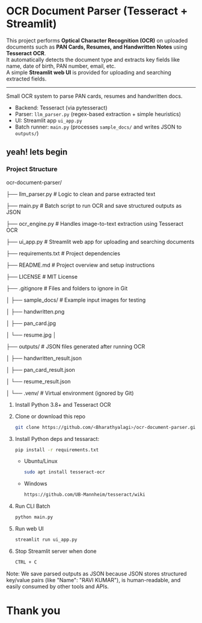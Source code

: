 # OCR Document Parser (Tesseract + Streamlit)

This project performs **Optical Character Recognition (OCR)** on uploaded documents such as **PAN Cards, Resumes, and Handwritten Notes** using **Tesseract OCR**.  
It automatically detects the document type and extracts key fields like name, date of birth, PAN number, email, etc.  
A simple **Streamlit web UI** is provided for uploading and searching extracted fields.

---

Small OCR system to parse PAN cards, resumes and handwritten docs.
- Backend: Tesseract (via pytesseract)
- Parser: `llm_parser.py` (regex-based extraction + simple heuristics)
- UI: Streamlit app `ui_app.py`
- Batch runner: `main.py` (processes `sample_docs/` and writes JSON to `outputs/`)

## yeah! lets begin

### Project Structure
ocr-document-parser/

├── llm_parser.py # Logic to clean and parse extracted text 

├── main.py # Batch script to run OCR and save structured outputs as JSON

├── ocr_engine.py # Handles image-to-text extraction using Tesseract OCR

├── ui_app.py # Streamlit web app for uploading and searching documents

├── requirements.txt # Project dependencies

├── README.md # Project overview and setup instructions

├── LICENSE # MIT License

├── .gitignore # Files and folders to ignore in Git

│
├── sample_docs/ # Example input images for testing

│ ├── handwritten.png

│ ├── pan_card.jpg

│ └── resume.jpg
│

├── outputs/ # JSON files generated after running OCR

│ ├── handwritten_result.json

│ ├── pan_card_result.json

│ └── resume_result.json

│
└── .venv/ # Virtual environment (ignored by Git)

1. Install Python 3.8+ and Tesseract OCR 
2. Clone or download this repo
   ```bash
   git clone https://github.com/<Bharathyalagi>/ocr-document-parser.git
   ```
3. Install Python deps and tessaract:
   ```bash
   pip install -r requirements.txt
   ```
   - Ubuntu/Linux
     ```bash
     sudo apt install tesseract-ocr
     ```
   - Windows
     ```bash
     https://github.com/UB-Mannheim/tesseract/wiki
     ```
   
4. Run CLI Batch
   ```bash
   python main.py
   ```
5. Run web UI
   ```bash
   streamlit run ui_app.py
   ```
6. Stop Streamlit server when done
   ```bash
   CTRL + C
   ```


Note: We save parsed outputs as JSON because JSON stores structured key/value pairs (like "Name": "RAVI KUMAR"), is human-readable, and easily consumed by other tools and APIs.

# Thank you
   
